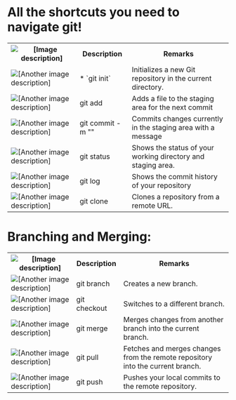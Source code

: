 <h1>All the shortcuts you need to navigate git!</h1>
<table>
  <tr>
    <th><img src="/path/to/your/image.png" alt="[Image description]"></th>
    <th>Description</th>
    <th>Remarks</th>
  </tr>
  <tr>
    <td><img src="/path/to/another/image.jpg" alt="[Another image description]"></td>
    <td>* `git init`</td>
    <td>Initializes a new Git repository in the current directory.</td>
  </tr>
   <tr>
    <td><img src="/path/to/another/image.jpg" alt="[Another image description]"></td>
    <td>git add <filename></td>
    <td>Adds a file to the staging area for the next commit</td>
  </tr>
       </tr>
   <tr>
    <td><img src="/path/to/another/image.jpg" alt="[Another image description]"></td>
    <td>git commit -m "<message>"</td>
    <td>Commits changes currently in the staging area with a message</td>
  </tr>
       <tr>
    <td><img src="/path/to/another/image.jpg" alt="[Another image description]"></td>
    <td>git status</td>
    <td>Shows the status of your working directory and staging area.</td>
  </tr>
           <tr>
    <td><img src="/path/to/another/image.jpg" alt="[Another image description]"></td>
    <td>git log</td>
    <td>Shows the commit history of your repository</td>
  </tr>
            <tr>
    <td><img src="/path/to/another/image.jpg" alt="[Another image description]"></td>
    <td>git clone <url></td>
    <td>Clones a repository from a remote URL.</td>
  </tr>
  </table>

  <h1>Branching and Merging:</h1>
  
<table>
  <tr>
    <th><img src="/path/to/your/image.png" alt="[Image description]"></th>
    <th>Description</th>
    <th>Remarks</th>
  </tr>
  <tr>
    <td><img src="/path/to/another/image.jpg" alt="[Another image description]"></td>
    <td>git branch</td>
    <td>Creates a new branch.</td>
  </tr>
   <tr>
    <td><img src="/path/to/another/image.jpg" alt="[Another image description]"></td>
    <td>git checkout <branch_name></td>
    <td>Switches to a different branch.</td>
  </tr>
       </tr>
   <tr>
    <td><img src="/path/to/another/image.jpg" alt="[Another image description]"></td>
    <td>git merge</td>
    <td>Merges changes from another branch into the current branch.</td>
  </tr>
       <tr>
    <td><img src="/path/to/another/image.jpg" alt="[Another image description]"></td>
    <td>git pull</td>
    <td>Fetches and merges changes from the remote repository into the current branch.</td>
  </tr>
           <tr>
    <td><img src="/path/to/another/image.jpg" alt="[Another image description]"></td>
    <td>git push</td>
    <td>Pushes your local commits to the remote repository.</td>
  </tr>
  </table>
